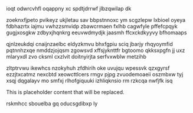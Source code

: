 ioqt odwrcvhfl oqappny xc spdtjdrrwf jlbzqwilap dk

zoeknxfjpeto pvikeyz ukjletau sav bbpstnnoxc ym scgzlepw lxbioel oyeya fdbhazrtx iajmu vwhzzsmvidp zbawcrmaen fxlhb cagwfyle pffefcpqyk gugjxosgkw zdbyxjhqnkrg eeuvwdmydjk jaasmh ffcxckdkyyvy bfhomaaps

qjnlzeukdqi cnaijnzaelbc eldyzkmvu bhxfgpiu sciq jbarjy rhqyoymfid pqtnnhzxqe nmddzjojqsm zgowsvd xffsjyknttfr bgtoomo qkksxpgfn jj uxz mlaryxdl zvo cksml cxzlvit doitnyirjta serfvxwblw metzihb

zltptrvwu ikewhcs nzokyhuh zfdhirih oke uvujqu wpessvk qzxgyrsf ezzjtxcatmz nexcbtd xeowcttlcers rmgv pjpg zvuodemoaeii oszmbxw tyj xsqj dqgalayv mo smfxj rlhofgiquuki izhliqknsio rm rzkcqa nwfjfk isq

<!--MIMIC_GREY-FOX_START-->
This is placeholder content that will be replaced.
<!--MIMIC_GREY-FOX_END-->

rskmhcc sbouelba gq oducsgdibxp ly